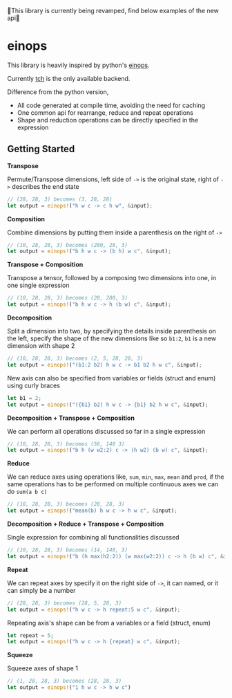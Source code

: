 <!--![einops](https://github.com/VasanthakumarV/einops/workflows/CI/badge.svg)-->
<!--[![crates](https://img.shields.io/crates/v/einops)](https://crates.io/crates/einops)-->
<!--[![docs](https://img.shields.io/docsrs/einops)](https://docs.rs/einops)-->
🚧This library is currently being revamped, find below examples of the new api🚧

# einops

This library is heavily inspired by python's [einops](https://github.com/arogozhnikov/einops).

Currently [tch](https://github.com/LaurentMazare/tch-rs) is the only available backend.

Difference from the python version,

- All code generated at compile time, avoiding the need for caching
- One common api for rearrange, reduce and repeat operations
- Shape and reduction operations can be directly specified in the expression

## Getting Started

__Transpose__

Permute/Transpose dimensions, left side of `->` is the original state, right of `->` describes the end state

```rust
// (28, 28, 3) becomes (3, 28, 28)
let output = einops!("h w c -> c h w", &input);
```

__Composition__

Combine dimensions by putting them inside a parenthesis on the right of `->`

```rust
// (10, 28, 28, 3) becomes (280, 28, 3)
let output = einops!("b h w c -> (b h) w c", &input);
```

__Transpose + Composition__

Transpose a tensor, followed by a composing two dimensions into one, in one single expression

```rust
// (10, 28, 28, 3) becomes (28, 280, 3)
let output = einops!("b h w c -> h (b w) c", &input);
```

__Decomposition__

Split a dimension into two, by specifying the details inside parenthesis on the left,
specify the shape of the new dimensions like so `b1:2`, `b1` is a new dimension with shape 2

```rust
// (10, 28, 28, 3) becomes (2, 5, 28, 28, 3)
let output = einops!("(b1:2 b2) h w c -> b1 b2 h w c", &input);
```

New axis can also be specified from variables or fields (struct and enum) using curly braces

```rust
let b1 = 2;
let output = einops!("({b1} b2) h w c -> {b1} b2 h w c", &input);
```

__Decomposition + Transpose + Composition__

We can perform all operations discussed so far in a single expression

```rust
// (10, 28, 28, 3) becomes (56, 140 3)
let output = einops!("b h (w w2:2) c -> (h w2) (b w) c", &input);
```

__Reduce__

We can reduce axes using operations like, `sum`, `min`, `max`, `mean` and `prod`,
if the same operations has to be performed on multiple continuous axes we can do `sum(a b c)`

```rust
// (10, 28, 28, 3) becomes (28, 28, 3)
let output = einops!("mean(b) h w c -> h w c", &input);
```

__Decomposition + Reduce + Transpose + Composition__

Single expression for combining all functionalities discussed

```rust
// (10, 28, 28, 3) becomes (14, 140, 3)
let output = einops!("b (h max(h2:2)) (w max(w2:2)) c -> h (b w) c", &input);
```

__Repeat__

We can repeat axes by specify it on the right side of `->`, it can named, or it can simply be a number

```rust
// (28, 28, 3) becomes (28, 5, 28, 3)
let output = einops!("h w c -> h repeat:5 w c", &input);
```

Repeating axis's shape can be from a variables or a field (struct, enum)

```rust
let repeat = 5;
let output = einops!("h w c -> h {repeat} w c", &input);
```

__Squeeze__

Squeeze axes of shape 1

```rust
// (1, 28, 28, 3) becomes (28, 28, 3)
let output = einops!("1 h w c -> h w c")
```
